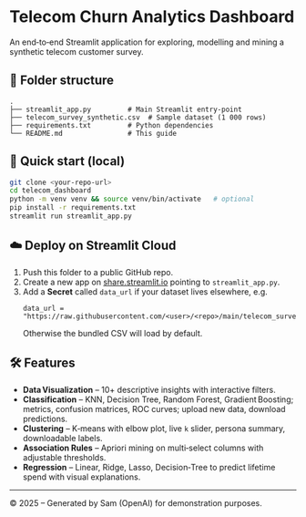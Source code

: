 # Telecom Churn Analytics Dashboard

An end‑to‑end Streamlit application for exploring, modelling and mining a synthetic telecom customer survey.

## 📂 Folder structure
```
.
├── streamlit_app.py         # Main Streamlit entry‑point
├── telecom_survey_synthetic.csv  # Sample dataset (1 000 rows)
├── requirements.txt         # Python dependencies
└── README.md                # This guide
```

## 🚀 Quick start (local)
```bash
git clone <your‑repo‑url>
cd telecom_dashboard
python -m venv venv && source venv/bin/activate   # optional
pip install -r requirements.txt
streamlit run streamlit_app.py
```

## ☁️ Deploy on Streamlit Cloud
1. Push this folder to a public GitHub repo.  
2. Create a new app on [share.streamlit.io](https://streamlit.io/cloud) pointing to `streamlit_app.py`.  
3. Add a **Secret** called `data_url` if your dataset lives elsewhere, e.g.  
   ```
   data_url = "https://raw.githubusercontent.com/<user>/<repo>/main/telecom_survey_synthetic.csv"
   ```
   Otherwise the bundled CSV will load by default.

## 🛠  Features
* **Data Visualization** – 10+ descriptive insights with interactive filters.  
* **Classification** – KNN, Decision Tree, Random Forest, Gradient Boosting; metrics, confusion matrices, ROC curves; upload new data, download predictions.  
* **Clustering** – K‑means with elbow plot, live `k` slider, persona summary, downloadable labels.  
* **Association Rules** – Apriori mining on multi‑select columns with adjustable thresholds.  
* **Regression** – Linear, Ridge, Lasso, Decision‑Tree to predict lifetime spend with visual explanations.

---

© 2025 – Generated by Sam (OpenAI) for demonstration purposes.
